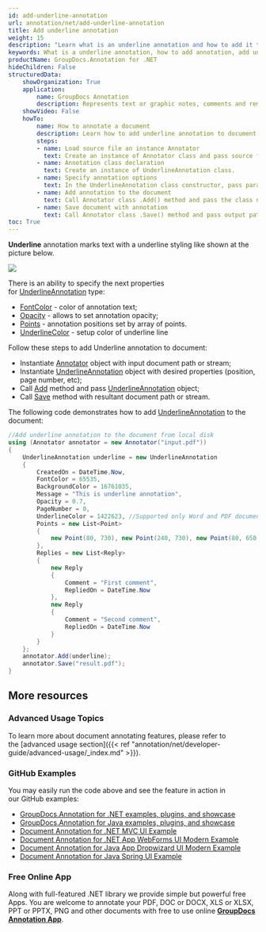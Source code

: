 ```yaml
---
id: add-underline-annotation
url: annotation/net/add-underline-annotation
title: Add underline annotation
weight: 15
description: "Learn what is an underline annotation and how to add it to a document programmatically using GroupDocs.Annotation for .NET."
keywords: What is a underline annotation, how to add annotation, add underline annotation
productName: GroupDocs.Annotation for .NET
hideChildren: False
structuredData:
    showOrganization: True
    application:    
        name: GroupDocs Annotation
        description: Represents text or graphic notes, comments and remarks attached to a specific part of the content of the document using C#
    showVideo: False
    howTo:
        name: How to annotate a document
        description: Learn how to add underline annotation to document step by step
        steps:
        - name: Load source file an instance Annotator
          text: Create an instance of Annotator class and pass source file path as a constructor parameter. You may specify absolute or relative file path as per your requirements.
        - name: Annotation class declaration 
          text: Create an instance of UnderlineAnnotation class.
        - name: Specify annotation options
          text: In the UnderlineAnnotation class constructor, pass parameters.
        - name: Add annotation to the document
          text: Call Annotator class .Add() method and pass the class name UnderlineAnnotation.
        - name: Save document with annotation
          text: Call Annotator class .Save() method and pass output path file.
toc: True
---
```

**Underline** annotation marks text with a underline styling like shown at the picture below. 

![](/annotation/net/images/add-underline-annotation.png)

There is an ability to specify the next properties for [UnderlineAnnotation](https://reference.groupdocs.com/net/annotation/groupdocs.annotation.models.annotationmodels/underlineannotation) type:

*   [FontColor](https://reference.groupdocs.com/annotation/net/groupdocs.annotation.models.annotationmodels/underlineannotation/properties/fontcolor) - color of annotation text;
*   [Opacity](https://reference.groupdocs.com/annotation/net/groupdocs.annotation.models.annotationmodels/underlineannotation/properties/opacity) - allows to set annotation opacity;
*   [Points](https://reference.groupdocs.com/annotation/net/groupdocs.annotation.models.annotationmodels/underlineannotation/properties/points) - annotation positions set by array of points.  
*   [UnderlineColor](https://reference.groupdocs.com/annotation/net/groupdocs.annotation.models.annotationmodels/underlineannotation/properties/underlinecolor) - setup color of underline line

Follow these steps to add Underline annotation to document:

*   Instantiate [Annotator](https://reference.groupdocs.com/net/annotation/groupdocs.annotation/annotator) object with input document path or stream;
*   Instantiate [UnderlineAnnotation](https://reference.groupdocs.com/net/annotation/groupdocs.annotation.models.annotationmodels/underlineannotation) object with desired properties (position, page number, etc);
*   Call [Add](https://reference.groupdocs.com/net/annotation/groupdocs.annotation/annotator/methods/add) method and pass [UnderlineAnnotation](https://reference.groupdocs.com/net/annotation/groupdocs.annotation.models.annotationmodels/underlineannotation) object;
*   Call [Save](https://reference.groupdocs.com/net/annotation/groupdocs.annotation/annotator/methods/save/index) method with resultant document path or stream.

The following code demonstrates how to add [UnderlineAnnotation](https://reference.groupdocs.com/net/annotation/groupdocs.annotation.models.annotationmodels/underlineannotation) to the document:

```csharp
//Add underline annotation to the document from local disk
using (Annotator annotator = new Annotator("input.pdf"))
{
	UnderlineAnnotation underline = new UnderlineAnnotation
    {
    	CreatedOn = DateTime.Now,
        FontColor = 65535,
        BackgroundColor = 16761035,
        Message = "This is underline annotation",
        Opacity = 0.7,
        PageNumber = 0,
        UnderlineColor = 1422623, //Supported only Word and PDF documents
        Points = new List<Point>
        {
        	new Point(80, 730), new Point(240, 730), new Point(80, 650), new Point(240, 650)
        },
        Replies = new List<Reply>
        {
        	new Reply
            {
            	Comment = "First comment",
                RepliedOn = DateTime.Now
            },
            new Reply
            {
            	Comment = "Second comment",
                RepliedOn = DateTime.Now
            }
        }
    };
    annotator.Add(underline);
    annotator.Save("result.pdf");
}
```

## More resources
### Advanced Usage Topics
To learn more about document annotating features, please refer to the [advanced usage section]({{< ref "annotation/net/developer-guide/advanced-usage/_index.md" >}}).

### GitHub Examples
You may easily run the code above and see the feature in action in our GitHub examples:

*   [GroupDocs.Annotation for .NET examples, plugins, and showcase](https://github.com/groupdocs-annotation/GroupDocs.Annotation-for-.NET)
*   [GroupDocs.Annotation for Java examples, plugins, and showcase](https://github.com/groupdocs-annotation/GroupDocs.Annotation-for-Java)
*   [Document Annotation for .NET MVC UI Example](https://github.com/groupdocs-annotation/GroupDocs.Annotation-for-.NET-MVC)
*   [Document Annotation for .NET App WebForms UI Modern Example](https://github.com/groupdocs-annotation/GroupDocs.Annotation-for-.NET-WebForms)
*   [Document Annotation for Java App Dropwizard UI Modern Example](https://github.com/groupdocs-annotation/GroupDocs.Annotation-for-Java-Dropwizard)
*   [Document Annotation for Java Spring UI Example](https://github.com/groupdocs-annotation/GroupDocs.Annotation-for-Java-Spring)
    

### Free Online App
Along with full-featured .NET library we provide simple but powerful free Apps.
You are welcome to annotate your PDF, DOC or DOCX, XLS or XLSX, PPT or PPTX, PNG and other documents with free to use online **[GroupDocs Annotation App](https://products.groupdocs.app/annotation)**.
